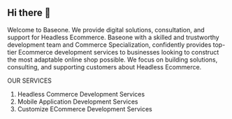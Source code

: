 ## Hi there 👋

Welcome to Baseone.
We provide digital solutions, consultation, and support for Headless Ecommerce.
Baseone with a skilled and trustworthy development team and Commerce Specialization, confidently provides top-tier Ecommerce development services to businesses looking to construct the most adaptable online shop possible.
We focus on building solutions, consulting, and supporting customers about Headless Ecommerce.

OUR SERVICES
1. Headless Commerce Development Services
2. Mobile Application Development Services
3. Customize ECommerce Development Services

<!--

**Here are some ideas to get you started:**

🙋‍♀️ A short introduction - what is your organization all about?
🌈 Contribution guidelines - how can the community get involved?
👩‍💻 Useful resources - where can the community find your docs? Is there anything else the community should know?
🍿 Fun facts - what does your team eat for breakfast?
🧙 Remember, you can do mighty things with the power of [Markdown](https://docs.github.com/github/writing-on-github/getting-started-with-writing-and-formatting-on-github/basic-writing-and-formatting-syntax)
-->
